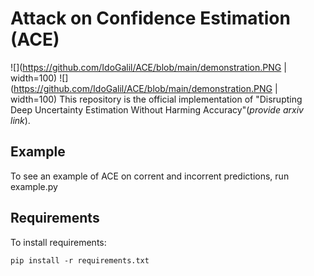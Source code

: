 # Attack on Confidence Estimation (ACE)
![](https://github.com/IdoGalil/ACE/blob/main/demonstration.PNG | width=100)
![](https://github.com/IdoGalil/ACE/blob/main/demonstration.PNG | width=100)
This repository is the official implementation of "Disrupting Deep Uncertainty Estimation Without Harming Accuracy"(*provide arxiv link*).

## Example
To see an example of ACE on corrent and incorrent predictions, run example.py

## Requirements

To install requirements:

```setup
pip install -r requirements.txt
```
